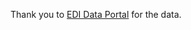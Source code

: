 Thank you to [EDI Data Portal](https://portal.edirepository.org/nis/mapbrowse?packageid=knb-lter-jrn.210351004.2) for the data. 
